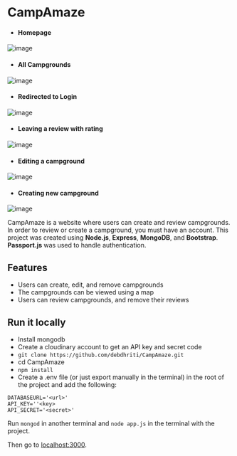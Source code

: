 # CampAmaze
- #### Homepage
![image](https://user-images.githubusercontent.com/77495660/178386627-f4fbd2cc-46ca-4324-9a62-553e88c1b1df.png)
- #### All Campgrounds
![image](https://user-images.githubusercontent.com/77495660/178193629-00414c12-bf75-46f8-a41a-b6d600ee9565.png)
- #### Redirected to Login
![image](https://user-images.githubusercontent.com/77495660/178385720-32f2d6b5-5a9e-4ef3-bc0b-95b0a9f331eb.png)
- #### Leaving a review with rating
![image](https://user-images.githubusercontent.com/77495660/178193642-fee69497-1b57-4b30-b95d-c3a06c7971cf.png)
- #### Editing a campground
![image](https://user-images.githubusercontent.com/77495660/178385945-3e618cc4-55e4-4503-a475-7f788c6cf0cc.png)
- #### Creating new campground
![image](https://user-images.githubusercontent.com/77495660/178386391-802874f1-77fe-484f-97ba-c23f49d9d021.png)


CampAmaze is a website where users can create and review campgrounds. In order to review or create a campground, you must have an account.
This project was created using **Node.js**, **Express**, **MongoDB**, and **Bootstrap**. **Passport.js** was used to handle authentication.

## **Features**
- Users can create, edit, and remove campgrounds
- The campgrounds can be viewed using a map
- Users can review campgrounds, and remove their reviews
## **Run it locally**
- Install mongodb
- Create a cloudinary account to get an API key and secret code
- ```git clone https://github.com/debdhriti/CampAmaze.git```
- cd CampAmaze
- ```npm install```
- Create a .env file (or just export manually in the terminal) in the root of the project and add the following:
```
DATABASEURL='<url>'
API_KEY=''<key>
API_SECRET='<secret>'
```
Run ```mongod``` in another terminal and ```node app.js``` in the terminal with the project.

Then go to [localhost:3000](localhost:3000/).
